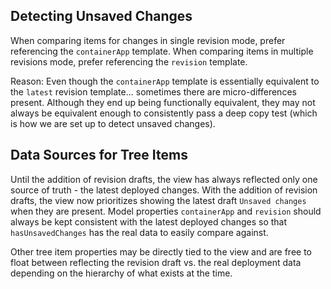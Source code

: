 ## Detecting Unsaved Changes

When comparing items for changes in single revision mode, prefer referencing the `containerApp` template.  When comparing items in multiple revisions mode, prefer referencing the `revision` template.

Reason:  Even though the `containerApp` template is essentially equivalent to the `latest` revision template... sometimes there are micro-differences present.  Although they end up being functionally equivalent, they may not always be equivalent enough to consistently pass a deep copy test (which is how we are set up to detect unsaved changes).

## Data Sources for Tree Items

Until the addition of revision drafts, the view has always reflected only one source of truth - the latest deployed changes.  With the addition of revision drafts, the view now prioritizes showing the latest draft `Unsaved changes` when they are present.  Model properties `containerApp` and `revision` should always be kept consistent with the latest deployed changes so that `hasUnsavedChanges` has the real data to easily compare against.

Other tree item properties may be directly tied to the view and are free to float between reflecting the revision draft vs. the real deployment data depending on the hierarchy of what exists at the time.
